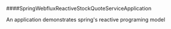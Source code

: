 ####SpringWebfluxReactiveStockQuoteServiceApplication

An application demonstrates spring's reactive programing model